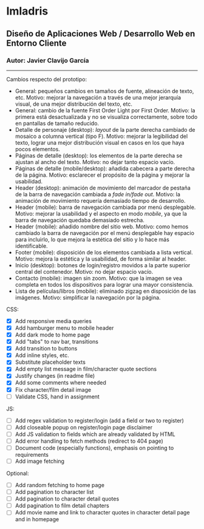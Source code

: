 # Imladris

## Diseño de Aplicaciones Web / Desarrollo Web en Entorno Cliente

### Autor: Javier Clavijo García

---

Cambios respecto del prototipo:

- General: pequeños cambios en tamaños de fuente, alineación de texto, etc. Motivo: mejorar la navegación a través de
  una mejor jerarquía visual, de una mejor distribución del texto, etc.
- General: cambio de la fuente First Order Light por First Order. Motivo: la primera está desactualizada y no se visualiza correctamente, sobre todo en pantallas de tamaño reducido. 
- Detalle de personaje (desktop): *layout* de la parte derecha cambiado de mosaico a columna vertical (tipo F). Motivo:
  mejorar la legibilidad del texto, lograr una mejor distribución visual en casos en los que haya pocos elementos.
- Páginas de detalle (desktop): los elementos de la parte derecha se ajustan al ancho del texto. Motivo: no dejar tanto
  espacio vacío.
- Páginas de detalle (mobile/desktop): añadida cabecera a parte derecha de la página. Motivo: esclarecer el propósito de
  la página y mejorar la usabilidad.
- Header (desktop): animación de movimiento del marcador de pestaña de la barra de navegación cambiada a *fade in/fade
  out*. Motivo: la animación de movimiento requería demasiado tiempo de desarrollo.
- Header (mobile): barra de navegación cambiada por menú desplegable. Motivo: mejorar la usabilidad y el aspecto en
  modo *mobile*, ya que la barra de navegación quedaba demasiado estrecha.
- Header (mobile): añadido nombre del sitio web. Motivo: como hemos cambiado la barra de navegación por el menú
  desplegable hay espacio para incluirlo, lo que mejora la estética del sitio y lo hace más identificable.
- Footer (mobile): disposición de los elementos cambiada a lista vertical. Motivo: mejora la estética y la usabilidad,
  de forma similar al header.
- Inicio (desktop): botones de login/registro movidos a la parte superior central del contenedor. Motivo: no dejar
  espacio vacío.
- Contacto (mobile): imagen sin zoom. Motivo: que la imagen se vea completa en todos los dispositivos para lograr una
  mayor consistencia.
- Lista de películas/libros (mobile): eliminado zigzag en disposición de las imágenes. Motivo: simplificar la navegación
  por la página.

CSS:

- [x] Add responsive media queries
- [x] Add hamburger menu to mobile header
- [x] Add dark mode to home page
- [x] Add "tabs" to nav bar, transitions
- [x] Add transition to buttons
- [x] Add inline styles, etc.
- [x] Substitute placeholder texts
- [x] Add empty list message in film/character quote sections
- [x] Justify changes (in readme file)
- [x] Add some comments where needed
- [x] Fix character/film detail image
- [ ] Validate CSS, hand in assignment

JS:

- [ ] Add regex validation to register/login (add a field or two to register)
- [ ] Add closeable popup on register/login page disclaimer
- [ ] Add JS validation to fields which are already validated by HTML
- [ ] Add error handling to fetch methods (redirect to 404 page)
- [ ] Document code (especially functions), emphasis on pointing to requirements
- [ ] Add image fetching

Optional:

- [ ] Add random fetching to home page
- [ ] Add pagination to character list
- [ ] Add pagination to character detail quotes
- [ ] Add pagination to film detail chapters
- [ ] Add movie name and link to character quotes in character detail page and in homepage
